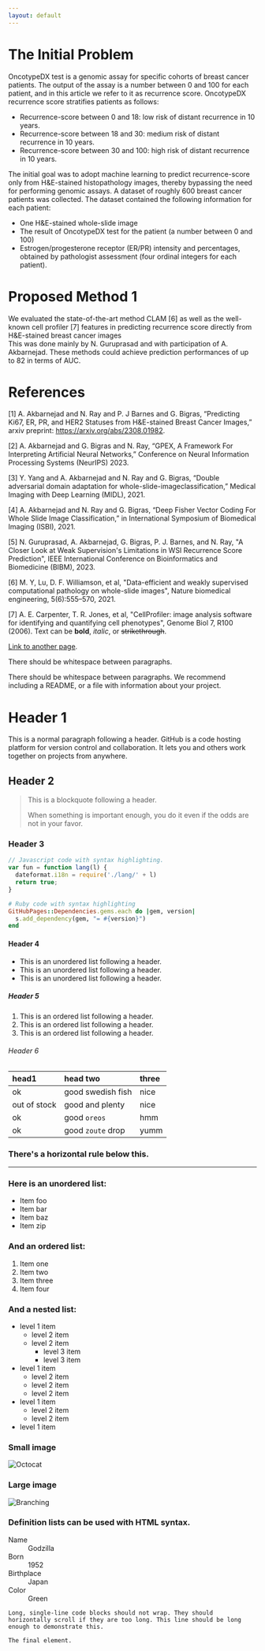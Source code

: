 ```yaml
---
layout: default
---
```


# The Initial Problem
OncotypeDX test is a genomic assay for specific cohorts of breast cancer patients. 
The output of the assay is a number between 0 and 100 for each patient, and in this article we refer to it as
recurrence score.
OncotypeDX recurrence score stratifies patients as follows:
- Recurrence-score between 0 and 18: low risk of distant recurrence in 10 years.
- Recurrence-score between 18 and 30: medium risk of distant recurrence in 10 years.
- Recurrence-score between 30 and 100: high risk of distant recurrence in 10 years.

The initial goal was to adopt machine learning to predict recurrence-score only from H&E-stained 
histopathology images, thereby bypassing the need for performing genomic assays. 
A dataset of roughly 600 breast cancer patients was collected.
The dataset contained the following information for each patient:
- One H&E-stained whole-slide image
- The result of OncotypeDX test for the patient (a number between 0 and 100)
- Estrogen/progesterone receptor (ER/PR) intensity and percentages, obtained by pathologist assessment (four ordinal integers for each patient). 

# Proposed Method 1
We evaluated the state-of-the-art method CLAM [6] as well as the well-known cell profiler [7] features 
in predicting recurrence score directly from H&E-stained breast cancer images    
This was done mainly by N. Guruprasad and with participation of A. Akbarnejad.
These methods could achieve prediction performances of up to 82 in terms of AUC.



# References
[1] A. Akbarnejad and N. Ray and P. J Barnes and G. Bigras,
 “Predicting Ki67, ER, PR, and HER2 Statuses from H&E-stained Breast Cancer Images,” arxiv preprint: https://arxiv.org/abs/2308.01982.


[2] A. Akbarnejad and G. Bigras and N. Ray, “GPEX, A Framework For Interpreting Artificial Neural Networks,” Conference on Neural Information Processing Systems (NeurIPS) 2023.


[3] Y. Yang and A. Akbarnejad and N. Ray and G. Bigras, “Double adversarial domain adaptation for whole-slide-imageclassification,” Medical Imaging with Deep Learning (MIDL), 2021.


[4] A. Akbarnejad and N. Ray and G. Bigras, “Deep Fisher Vector Coding For Whole Slide Image Classification,” in International Symposium of Biomedical Imaging (ISBI), 2021.


[5] N. Guruprasad, A. Akbarnejad, G. Bigras, P. J. Barnes, and N. Ray, "A Closer Look at Weak Supervision's Limitations in WSI Recurrence Score Prediction", IEEE International Conference on Bioinformatics and Biomedicine
(BIBM), 2023.


[6] M. Y, Lu, D. F. Williamson, et al, "Data-efficient and weakly supervised computational pathology on
whole-slide images", Nature biomedical engineering, 5(6):555–570, 2021.


[7] A. E. Carpenter, T. R. Jones, et al, "CellProfiler: image analysis software for identifying and quantifying cell phenotypes", Genome Biol 7, R100 (2006). 
Text can be **bold**, _italic_, or ~~strikethrough~~.

[Link to another page](./another-page.html).

There should be whitespace between paragraphs.

There should be whitespace between paragraphs. We recommend including a README, or a file with information about your project.

# Header 1

This is a normal paragraph following a header. GitHub is a code hosting platform for version control and collaboration. It lets you and others work together on projects from anywhere.

## Header 2

> This is a blockquote following a header.
>
> When something is important enough, you do it even if the odds are not in your favor.

### Header 3

```js
// Javascript code with syntax highlighting.
var fun = function lang(l) {
  dateformat.i18n = require('./lang/' + l)
  return true;
}
```

```ruby
# Ruby code with syntax highlighting
GitHubPages::Dependencies.gems.each do |gem, version|
  s.add_dependency(gem, "= #{version}")
end
```

#### Header 4

*   This is an unordered list following a header.
*   This is an unordered list following a header.
*   This is an unordered list following a header.

##### Header 5

1.  This is an ordered list following a header.
2.  This is an ordered list following a header.
3.  This is an ordered list following a header.

###### Header 6

| head1        | head two          | three |
|:-------------|:------------------|:------|
| ok           | good swedish fish | nice  |
| out of stock | good and plenty   | nice  |
| ok           | good `oreos`      | hmm   |
| ok           | good `zoute` drop | yumm  |

### There's a horizontal rule below this.

* * *

### Here is an unordered list:

*   Item foo
*   Item bar
*   Item baz
*   Item zip

### And an ordered list:

1.  Item one
1.  Item two
1.  Item three
1.  Item four

### And a nested list:

- level 1 item
  - level 2 item
  - level 2 item
    - level 3 item
    - level 3 item
- level 1 item
  - level 2 item
  - level 2 item
  - level 2 item
- level 1 item
  - level 2 item
  - level 2 item
- level 1 item

### Small image

![Octocat](https://github.githubassets.com/images/icons/emoji/octocat.png)

### Large image

![Branching](https://guides.github.com/activities/hello-world/branching.png)


### Definition lists can be used with HTML syntax.

<dl>
<dt>Name</dt>
<dd>Godzilla</dd>
<dt>Born</dt>
<dd>1952</dd>
<dt>Birthplace</dt>
<dd>Japan</dd>
<dt>Color</dt>
<dd>Green</dd>
</dl>

```
Long, single-line code blocks should not wrap. They should horizontally scroll if they are too long. This line should be long enough to demonstrate this.
```

```
The final element.
```
